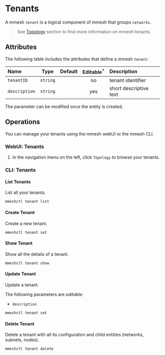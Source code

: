 # Tenants

A mmesh `tenant` is a logical component of mmesh that groups `networks`.

> See [Topology](/docs/platform/networking/topology#tenant) section to find more information on mmesh tenants.

## Attributes

The following table includes the attributes that define a mmesh `tenant`:

| Name             | Type      | Default | Editable<sup>*</sup> | Description |
| :--------------- | :-------: | :-----: | :------------------: | :---------- |
| `tenantID`       | `string`  |         | no  | tenant identifier |
| `description`    | `string`  |         | yes | short descriptive text |

<table-note>
The parameter can be modified once the entity is created.
</table-note>

## Operations

You can manage your tenants using the mmesh webUI or the mmesh CLI.

### WebUI: Tenants

1. In the navigation menu on the left, click `Topology` to browse your tenants.

### CLI: Tenants

#### List Tenants

List all your tenants.

```shell
mmeshctl tenant list
```

#### Create Tenant

Create a new tenant.

```shell
mmeshctl tenant set
```

#### Show Tenant

Show all the details of a tenant.

```shell
mmeshctl tenant show
```

#### Update Tenant

Update a tenant.

The following parameters are *editable*:

- `description`

```shell
mmeshctl tenant set
```

#### Delete Tenant

Delete a tenant with all its configuration and child entities (networks, subnets, nodes).

```shell
mmeshctl tenant delete
```

